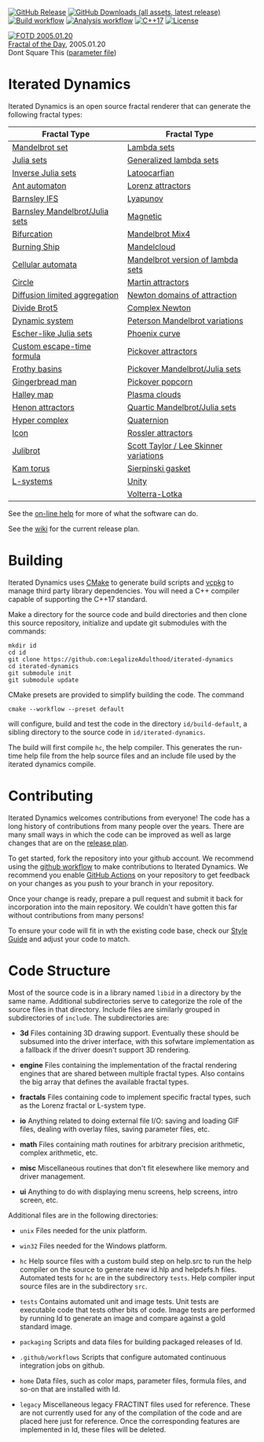 <!--
SPDX-License-Identifier: GPL-3.0-only
-->
[![GitHub Release](https://img.shields.io/github/v/release/LegalizeAdulthood/iterated-dynamics?label=Latest+Release)](https://github.com/LegalizeAdulthood/iterated-dynamics/releases)
[![GitHub Downloads (all assets, latest release)](https://img.shields.io/github/downloads/LegalizeAdulthood/iterated-dynamics/latest/total?label=Downloads&color=blue)](https://github.com/LegalizeAdulthood/iterated-dynamics/releases)
[![Build workflow](https://github.com/LegalizeAdulthood/iterated-dynamics/actions/workflows/build.yml/badge.svg)](https://github.com/LegalizeAdulthood/iterated-dynamics/actions/workflows/build.yml)
[![Analysis workflow](https://github.com/LegalizeAdulthood/iterated-dynamics/actions/workflows/analysis.yml/badge.svg)](https://github.com/LegalizeAdulthood/iterated-dynamics/actions/workflows/analysis.yml)
[![C++17](https://img.shields.io/badge/C%2B%2B-17-blue.svg)](https://en.wikipedia.org/wiki/C%2B%2B17)
[![License](https://img.shields.io/github/license/LegalizeAdulthood/iterated-dynamics?label=License)](https://github.com/LegalizeAdulthood/iterated-dynamics/blob/master/LICENSE.txt)

<!-- begin FOTD -->
<!-- https://user.xmission.com/~legalize/fractals/fotd/random.php?id=2133 -->
[![FOTD 2005.01.20](https://user.xmission.com/~legalize/fractals/fotd/2005/01/2005.01.20-Dont_Square_This.thumb.jpg)](https://user.xmission.com/~legalize/fractals/fotd/2005/01/2005.01.20-Dont_Square_This.jpg)<br/>
[Fractal of the Day](https://user.xmission.com/~legalize/fractals/fotd/index.html), 2005.01.20<br/>
Dont Square This ([parameter file](https://user.xmission.com/~legalize/fractals/fotd/2005/01/2005.01.20-Dont_Square_This.par))<br/>
<!-- end FOTD -->

# Iterated Dynamics

Iterated Dynamics is an open source fractal renderer that can generate
the following fractal types:

| Fractal Type | Fractal Type |
| ---- | ---- |
| [Mandelbrot set](https://legalizeadulthood.github.io/iterated-dynamics/#_the_mandelbrot_set) | [Lambda sets](https://legalizeadulthood.github.io/iterated-dynamics/#_lambda_sets) |
| [Julia sets](https://legalizeadulthood.github.io/iterated-dynamics/#_julia_sets) | [Generalized lambda sets](https://legalizeadulthood.github.io/iterated-dynamics/#_lambdafn) |
| [Inverse Julia sets](https://legalizeadulthood.github.io/iterated-dynamics/#_inverse_julias) | [Latoocarfian](https://legalizeadulthood.github.io/iterated-dynamics/#_latoocarfian) |
| [Ant automaton](https://legalizeadulthood.github.io/iterated-dynamics/#_ant_automaton) | [Lorenz attractors](https://legalizeadulthood.github.io/iterated-dynamics/#_lorenz_attractors) |
| [Barnsley IFS](https://legalizeadulthood.github.io/iterated-dynamics/#_barnsley_ifs_fractals) | [Lyapunov](https://legalizeadulthood.github.io/iterated-dynamics/#_lyapunov_fractals) |
| [Barnsley Mandelbrot/Julia sets](https://legalizeadulthood.github.io/iterated-dynamics/#_barnsley_mandelbrotjulia_sets) | [Magnetic](https://legalizeadulthood.github.io/iterated-dynamics/#_magnetic_fractals) |
| [Bifurcation](https://legalizeadulthood.github.io/iterated-dynamics/#_bifurcation) | [Mandelbrot Mix4](https://legalizeadulthood.github.io/iterated-dynamics/#_mandelbrot_mix_4) |
| [Burning Ship](https://legalizeadulthood.github.io/iterated-dynamics/#_burning_ship) | [Mandelcloud](https://legalizeadulthood.github.io/iterated-dynamics/#_mandelcloud) |
| [Cellular automata](https://legalizeadulthood.github.io/iterated-dynamics/#_cellular_automata) | [Mandelbrot version of lambda sets](https://legalizeadulthood.github.io/iterated-dynamics/#_mandellambda_sets) |
| [Circle](https://legalizeadulthood.github.io/iterated-dynamics/#_circle) | [Martin attractors](https://legalizeadulthood.github.io/iterated-dynamics/#_martin_attractors) |
| [Diffusion limited aggregation](https://legalizeadulthood.github.io/iterated-dynamics/#_diffusion_limited_aggregation) | [Newton domains of attraction](https://legalizeadulthood.github.io/iterated-dynamics/#_newton_domains_of_attraction) |
| [Divide Brot5](https://legalizeadulthood.github.io/iterated-dynamics/#_dividebrot5) | [Complex Newton](https://legalizeadulthood.github.io/iterated-dynamics/#_complex_newton) |
| [Dynamic system](https://legalizeadulthood.github.io/iterated-dynamics/#_dynamic_system) | [Peterson Mandelbrot variations](https://legalizeadulthood.github.io/iterated-dynamics/#_peterson_variations) |
| [Escher-like Julia sets](https://legalizeadulthood.github.io/iterated-dynamics/#_escher_like_julia_sets) | [Phoenix curve](https://legalizeadulthood.github.io/iterated-dynamics/#_phoenix) |
| [Custom escape-time formula](https://legalizeadulthood.github.io/iterated-dynamics/#_formula) | [Pickover attractors](https://legalizeadulthood.github.io/iterated-dynamics/#_pickover_attractors) |
| [Frothy basins](https://legalizeadulthood.github.io/iterated-dynamics/#_frothy_basins) | [Pickover Mandelbrot/Julia sets](https://legalizeadulthood.github.io/iterated-dynamics/#_pickover_mandelbrotjulia_types) |
| [Gingerbread man](https://legalizeadulthood.github.io/iterated-dynamics/#_gingerbreadman) | [Pickover popcorn](https://legalizeadulthood.github.io/iterated-dynamics/#_pickover_popcorn) |
| [Halley map](https://legalizeadulthood.github.io/iterated-dynamics/#_halley) | [Plasma clouds](https://legalizeadulthood.github.io/iterated-dynamics/#_plasma_clouds) |
| [Henon attractors](https://legalizeadulthood.github.io/iterated-dynamics/#_henon_attractors) | [Quartic Mandelbrot/Julia sets](https://legalizeadulthood.github.io/iterated-dynamics/#_quartic_mandelbrotjulia) |
| [Hyper complex](https://legalizeadulthood.github.io/iterated-dynamics/#_hypercomplex) | [Quaternion](https://legalizeadulthood.github.io/iterated-dynamics/#_quaternion) |
| [Icon](https://legalizeadulthood.github.io/iterated-dynamics/#_icon) | [Rossler attractors](https://legalizeadulthood.github.io/iterated-dynamics/#_rossler_attractors) |
| [Julibrot](https://legalizeadulthood.github.io/iterated-dynamics/#_julibrots) | [Scott Taylor / Lee Skinner variations](https://legalizeadulthood.github.io/iterated-dynamics/#_scott_taylor_lee_skinner_variations) |
| [Kam torus](https://legalizeadulthood.github.io/iterated-dynamics/#_kam_torus) | [Sierpinski gasket](https://legalizeadulthood.github.io/iterated-dynamics/#_sierpinski_gasket) |
| [L-systems](https://legalizeadulthood.github.io/iterated-dynamics/#_l_systems) | [Unity](https://legalizeadulthood.github.io/iterated-dynamics/#_unity) |
| | [Volterra-Lotka](https://legalizeadulthood.github.io/iterated-dynamics/#_volterra_lotka_fractals) |

See the [on-line help](http://legalizeadulthood.github.io/iterated-dynamics/)
for more of what the software can do.

See the [wiki](https://github.com/LegalizeAdulthood/iterated-dynamics/wiki)
for the current release plan.

# Building

Iterated Dynamics uses [CMake](http://www.cmake.org) to generate build scripts
and [vcpkg](http://vcpkg.io) to manage third party library dependencies.
You will need a C++ compiler capable of supporting the C++17 standard.

Make a directory for the source code and build directories and then clone this
source repository, initialize and update git submodules with the commands:

```
mkdir id
cd id
git clone https://github.com:LegalizeAdulthood/iterated-dynamics
cd iterated-dynamics
git submodule init
git submodule update
```

CMake presets are provided to simplify building the code.  The command

```
cmake --workflow --preset default
```

will configure, build and test the code in the directory `id/build-default`,
a sibling directory to the source code in `id/iterated-dynamics`.

The build will first compile `hc`, the help compiler.  This generates
the run-time help file from the help source files and an include file
used by the iterated dynamics compile.

# Contributing

Iterated Dynamics welcomes contributions from everyone!  The code has a
long history of contributions from many people over the years.  There are
many small ways in which the code can be improved as well as large changes
that are on the [release plan](https://github.com/LegalizeAdulthood/iterated-dynamics/wiki).

To get started, fork the repository into your github account.  We recommend
using the [github workflow](https://guides.github.com/introduction/flow/index.html)
to make contributions to Iterated Dynamics.  We recommend you enable
[GitHub Actions](https://docs.github.com/en/actions) on your repository to get feedback
on your changes as you push to your branch in your repository.

Once your change is ready, prepare a pull request and submit it back for
incorporation into the main repository.  We couldn't have gotten this far
without contributions from many persons!

To ensure your code will fit in wth the existing code base, check our
[Style Guide](Style.md) and adjust your code to match.

# Code Structure

Most of the source code is in a library named `libid` in a directory by the same
name.  Additional subdirectories serve to categorize the role of the source files in
that directory.  Include files are similarly grouped in subdirectories of 
`include`.  The subdirectories are:

- **3d**
      Files containing 3D drawing support.  Eventually these should be
      subsumed into the driver interface, with this sofwtare implementation
      as a fallback if the driver doesn't support 3D rendering.

- **engine**
      Files containing the implementation of the fractal rendering engines
      that are shared between multiple fractal types.  Also contains the
      big array that defines the available fractal types.

- **fractals**
      Files containing code to implement specific fractal types,
      such as the Lorenz fractal or L-system type.

- **io**
      Anything related to doing external file I/O: saving and loading GIF
      files, dealing with overlay files, saving parameter files, etc.

- **math**
      Files containing math routines for arbitrary precision arithmetic,
      complex arithmetic, etc.

- **misc**
      Miscellaneous routines that don't fit elesewhere like memory and
      driver management.

- **ui**
      Anything to do with displaying menu screens, help screens, intro
      screen, etc.

Additional files are in the following directories:

- `unix`
    Files needed for the unix platform.

- `win32`
    Files needed for the Windows platform.

- `hc`
    Help source files with a custom build step on help.src to run the help
    compiler on the source to generate new id.hlp and helpdefs.h
    files.  Automated tests for `hc` are in the subdirectory `tests`.
    Help compiler input source files are in the subdirectory `src`.

- `tests`
    Contains automated unit and image tests.  Unit tests are executable
    code that tests other bits of code.  Image tests are performed by running
    Id to generate an image and compare against a gold standard image.

- `packaging`
    Scripts and data files for building packaged releases of Id.

- `.github/workflows`
    Scripts that configure automated continuous integration jobs on github.

- `home`
    Data files, such as color maps, parameter files, formula files, and
    so-on that are installed with Id.

- `legacy`
  Miscellaneous legacy FRACTINT files used for reference.  These are not
  currently used for any of the compilation of the code and are placed
  here just for reference.  Once the corresponding features are implemented
  in Id, these files will be deleted.
